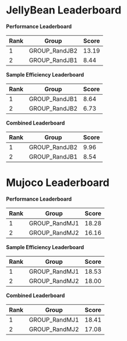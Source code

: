 # JellyBean Leaderboard

**Performance Leaderboard**

|Rank      |Group     |Score     |
|----------|----------|----------|
|1      |GROUP_RandJB2     |13.19     |
|2      |GROUP_RandJB1     |8.44     |


**Sample Efficiency Leaderboard**

|Rank      |Group     |Score     |
|----------|----------|----------|
|1      |GROUP_RandJB1     |8.64     |
|2      |GROUP_RandJB2     |6.73     |


**Combined Leaderboard**

|Rank      |Group     |Score     |
|----------|----------|----------|
|1      |GROUP_RandJB2     |9.96     |
|2      |GROUP_RandJB1     |8.54     |


# Mujoco Leaderboard

**Performance Leaderboard**

|Rank      |Group     |Score     |
|----------|----------|----------|
|1      |GROUP_RandMJ1     |18.28     |
|2      |GROUP_RandMJ2     |16.16     |


**Sample Efficiency Leaderboard**

|Rank      |Group     |Score     |
|----------|----------|----------|
|1      |GROUP_RandMJ1     |18.53     |
|2      |GROUP_RandMJ2     |18.00     |


**Combined Leaderboard**

|Rank      |Group     |Score     |
|----------|----------|----------|
|1      |GROUP_RandMJ1     |18.41     |
|2      |GROUP_RandMJ2     |17.08     |


